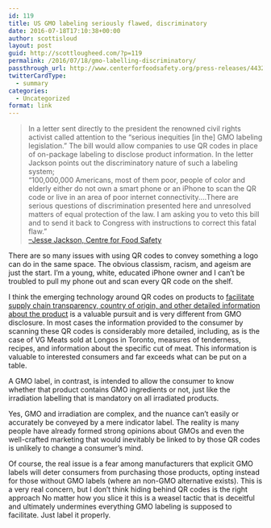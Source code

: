 ```yaml
---
id: 119
title: US GMO labeling seriously flawed, discriminatory
date: 2016-07-18T17:10:38+00:00
author: scottisloud
layout: post
guid: http://scottlougheed.com/?p=119
permalink: /2016/07/18/gmo-labelling-discriminatory/
passthrough_url: http://www.centerforfoodsafety.org/press-releases/4432/rev-jesse-jackson-calls-on-president-obama-to-reject-discriminatory-labeling-bill
twitterCardType:
  - summary
categories:
  - Uncategorized
format: link
---
```

>In a letter sent directly to the president the renowned civil rights activist called attention to the “serious inequities [in the] GMO labeling legislation.” The bill would allow companies to use QR codes in place of on-package labeling to disclose product information. In the letter Jackson points out the discriminatory nature of such a labeling system;  
>“100,000,000 Americans, most of them poor, people of color and elderly either do not own a smart phone or an iPhone to scan the QR code or live in an area of poor internet connectivity....There are serious questions of discrimination presented here and unresolved matters of equal protection of the law. I am asking you to veto this bill and to send it back to Congress with instructions to correct this fatal flaw.”  
<a href="http://www.centerforfoodsafety.org/press-releases/4432/rev-jesse-jackson-calls-on-president-obama-to-reject-discriminatory-labeling-bill" target="_blank">–Jesse Jackson, Centre for Food Safety</a>

There are so many issues with using QR codes to convey something a logo can do in the same space. The obvious classism, racism, and ageism are just the start. I&#8217;m a young, white, educated iPhone owner and I can&#8217;t be troubled to pull my phone out and scan every QR code on the shelf.

I think the emerging technology around QR codes on products to <a href="http://www.canadiancattlemen.ca/2014/08/07/vg-meats-debuts-tenderness-tested-beef-in-canada/" target="_blank">facilitate supply chain transparency, country of origin, and other detailed information about the product</a> is a valuable pursuit and is very different from GMO disclosure. In most cases the information provided to the consumer by scanning these QR codes is considerably more detailed, including, as is the case of VG Meats sold at Longos in Toronto, measures of tenderness, recipes, and information about the specific cut of meat. This information is valuable to interested consumers and far exceeds what can be put on a table.

A GMO label, in contrast, is intended to allow the consumer to know whether that product contains GMO ingredients or not, just like the irradiation labelling that is mandatory on all irradiated products.

Yes, GMO and irradiation are complex, and the nuance can&#8217;t easily or accurately be conveyed by a mere indicator label. The reality is many people have already formed strong opinions about GMOs and even the well-crafted marketing that would inevitably be linked to by those QR codes is unlikely to change a consumer&#8217;s mind.

Of course, the real issue is a fear among manufacturers that explicit GMO labels will deter consumers from purchasing those products, opting instead for those without GMO labels (where an non-GMO alternative exists). This is a very real concern, but I don&#8217;t think hiding behind QR codes is the right approach No matter how you slice it this is a weasel tactic that is deceitful and ultimately undermines everything GMO labeling is supposed to facilitate. Just label it properly.

